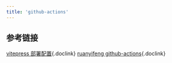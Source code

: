 ```yaml
---
title: 'github-actions'
---
```


## 参考链接

[vitepress 部署配置](https://vitepress.dev/guide/deploy#github-pages){.doclink}
[ruanyifeng github-actions](https://www.ruanyifeng.com/blog/2019/09/getting-started-with-github-actions.html){.doclink}
